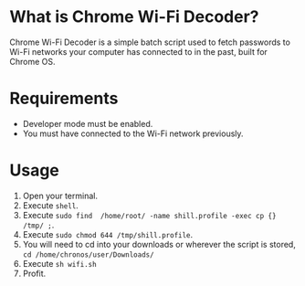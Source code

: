 # What is Chrome Wi-Fi Decoder?
Chrome Wi-Fi Decoder is a simple batch script used to fetch passwords to Wi-Fi networks your computer has connected to in the past, built for Chrome OS.
# Requirements
* Developer mode must be enabled.
* You must have connected to the Wi-Fi network previously.
# Usage
1. Open your terminal.
2. Execute `shell`.
3. Execute `sudo find  /home/root/ -name shill.profile -exec cp {} /tmp/ ;`.
4. Execute `sudo chmod 644 /tmp/shill.profile`.
5. You will need to cd into your downloads or wherever the script is stored, `cd /home/chronos/user/Downloads/`
6. Execute `sh wifi.sh`
6. Profit.
